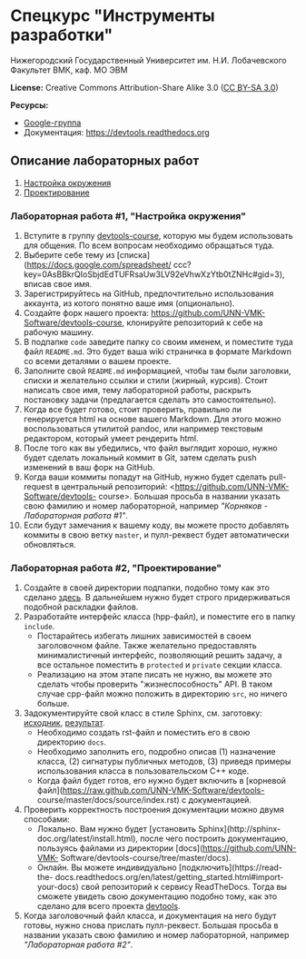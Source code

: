 # Спецкурс "Инструменты разработки"

Нижегородский Государственный Университет им. Н.И. Лобачевского  
Факультет ВМК, каф. МО ЭВМ

**License:** Creative Commons Attribution-Share Alike 3.0 
([CC BY-SA 3.0](http://creativecommons.org/licenses/by-sa/3.0/))

**Ресурсы:**

 - [Google-группа](<https://groups.google.com/forum/?hl=ru#!forum/devtools-course>)
 - Документация: <https://devtools.readthedocs.org>

## Описание лабораторных работ

  1. [Настройка окружения](#лабораторная-работа-1-настройка-окружения)
  1. [Проектирование](#philosophy)

### Лабораторная работа #1, "Настройка окружения"

  1. Вступите в группу [devtools-course](https://groups.google.com/forum/?hl=ru#!forum/devtools-course),
     которую мы будем использовать для общения. По всем вопросам необходимо
     обращаться туда. 
  1. Выберите себе тему из [списка](https://docs.google.com/spreadsheet/
     ccc?key=0AsBBkrQIoSbjdEdTUFRsaUw3LV92eVhwXzYtb0tZNHc#gid=3), вписав свое
     имя.
  1. Зарегистрируйтесь на GitHub, предпочтительно использования аккаунта, из
     котого понятно ваше имя (опционально).
  1. Создайте форк нашего проекта: <https://github.com/UNN-VMK-Software/devtools-course>,
     клонируйте репозиторий к себе на рабочую машину.
  1. В подпапке `code` заведите папку со своим именем, и поместите туда файл
     `README.md`. Это будет ваша wiki страничка в формате Markdown со всеми 
     деталями о вашем проекте.
  1. Заполните свой `README.md` информацией, чтобы там были заголовки, списки и 
     желательно ссылки и стили (жирный, курсив). Стоит написать свое имя,
     тему лабораторной работы, раскрыть постановку задачи (предлагается сделать
     это самостоятельно).
  1. Когда все будет готово, стоит проверить, правильно ли генерируется html
     на основе вашего Markdown. Для этого можно воспользоваться утилитой pandoc,
     или например текстовым редактором, который умеет рендерить html.
  1. После того как вы убедились, что файл выглядит хорошо, нужно будет
     сделать локальный коммит в Git, затем сделать push изменений в ваш форк на 
     GitHub.
  1. Когда ваши коммиты попадут на GitHub, нужно будет сделать pull-request в
     центральный репозиторий: <https://github.com/UNN-VMK-Software/devtools-
     course>. Большая просьба в названии указать свою фамилию и номер
     лабораторной, например _"Корняков - Лабораторная работа #1"_.
  1. Если будут замечания к вашему коду, вы можете просто добавлять коммиты в
     свою ветку `master`, и пулл-реквест будет автоматически обновляться.

### Лабораторная работа #2, "Проектирование"

  1. Создайте в своей директории подпапки, подобно тому как это сделано 
     [здесь](https://github.com/UNN-VMK-Software/devtools-course/tree/master/code/kirill-kornyakov).
     В дальнейшем нужно будет строго придерживаться подобной раскладки файлов.
  1. Разработайте интерфейс класса (hpp-файл), и поместите его в папку
     `include`. 
     - Постарайтесь избегать лишних зависимостей в своем заголовочном файле.
       Также желательно предоставлять минималистичный интерфейс, позволяющий
       решить задачу, а все остальное поместить в `protected` и `private` секции
       класса.
     - Реализацию на этом этапе писать не нужно, вы можете это сделать чтобы
       проверить "жизнеспособность" API. В таком случае cpp-файл можно положить
       в директорию `src`, но ничего больше.
  1. Задокументируйте свой класс в стиле Sphinx, см. заготовку:
     [исходник](https://raw.github.com/UNN-VMK-Software/devtools-course/master/code/kirill-kornyakov/docs/simplecalc.rst),
     [результат](https://devtools.readthedocs.org/ru/latest/).
     - Необходимо создать rst-файл и поместить его в свою директорию `docs`.
     - Необходимо заполнить его, подробно описав (1) назначение класса, (2)
       сигнатуры публичных методов, (3) приведя примеры использования класса
       в пользовательском С++ коде.
     - Когда файл будет готов, его нужно будет включить в [корневой
       файл](https://raw.github.com/UNN-VMK-Software/devtools-
       course/master/docs/source/index.rst) с документацией.
  1. Проверить корректность построения документации можно двумя способами:
     - Локально. Вам нужно будет [установить Sphinx](http://sphinx-
       doc.org/latest/install.html), после чего построить документацию,
       пользуясь файлами из директории [docs](https://github.com/UNN-VMK-
       Software/devtools-course/tree/master/docs).
     - Онлайн. Вы можете индивидуально [подключить](https://read-the-
       docs.readthedocs.org/en/latest/getting_started.html#import-your-docs)
       свой репозиторий к сервису ReadTheDocs. Тогда вы сможете увидеть свою
       документацию подобно тому, как это сделано для всего проекта
       [devtools](https://devtools.readthedocs.org).
  1. Когда заголовочный файл класса, и документация на него будут готовы, нужно
     снова прислать пулл-реквест. Большая просьба в названии указать свою
     фамилию и номер лабораторной, например _"Лабораторная работа #2"_.
